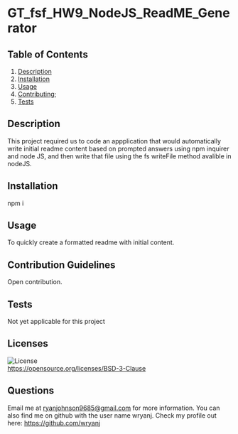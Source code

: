 
# GT_fsf_HW9_NodeJS_ReadME_Generator
## Table of Contents
1. [Description](#Description)
2. [Installation](#Installation)
3. [Usage](#Usage)
4. [Contributing](#Contributing);
5. [Tests](#Tests)
## Description
This project required us to code an appplication that would automatically write initial readme content based on prompted answers using npm inquirer and node JS, and then write that file using the fs writeFile method avalible in nodeJS.
## Installation
npm i
## Usage
To quickly create a formatted readme with initial content.
## Contribution Guidelines
Open contribution.
## Tests
Not yet applicable for this project
## Licenses
![License](https://img.shields.io/badge/License-BSD%203--Clause-blue.svg)  
https://opensource.org/licenses/BSD-3-Clause
## Questions
Email me at ryanjohnson9685@gmail.com for more information.
You can also find me on github with the user name wryanj. 
Check my profile out here: https://github.com/wryanj
